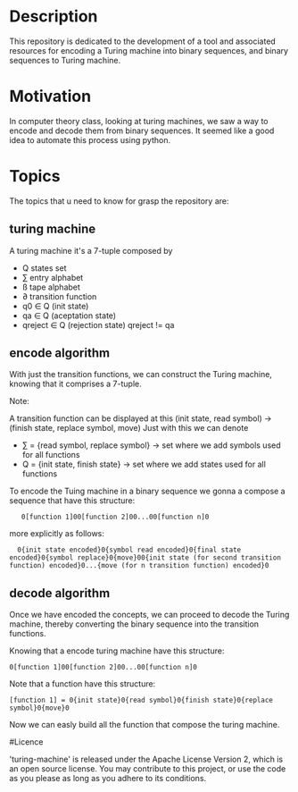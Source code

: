 # Description
This repository is dedicated to the development of a tool and associated resources for encoding a Turing machine into binary sequences, and binary sequences to Turing machine.

# Motivation

In computer theory class, looking at turing machines, we saw a way to encode and decode them from binary sequences. It seemed like a good idea to automate this process using python.

# Topics
The topics that u need to know for grasp the repository are:
## turing machine
A turing machine it's a 7-tuple composed by 
  - Q states set
  - ∑ entry alphabet 
  - ß tape alphabet
  - ∂ transition function
  - q0 ∈ Q (init state)
  - qa ∈ Q (aceptation state)
  - qreject ∈ Q (rejection state) qreject != qa


## encode algorithm
With just the transition functions, we can construct the Turing machine, knowing that it comprises a 7-tuple.

Note:


A transition function can be displayed at this (init state, read symbol) ->  (finish state, replace symbol, move)
Just with this we can denote  
  - ∑  = {read symbol, replace symbol} -> set where we add symbols used for all functions
  - Q = {init state, finish state} -> set where we add states used for all functions

To encode the Tuing machine in a binary sequence we gonna a compose a sequence that have this structure: 

       0[function 1]00[function 2]00...00[function n]0

more explicitly as follows: 

      0{init state encoded}0{symbol read encoded}0{final state encoded}0{symbol replace}0{move}00{init state (for second transition function) encoded}0...{move (for n transition function) encoded}0


## decode algorithm
Once we have encoded the concepts, we can proceed to decode the Turing machine, thereby converting the binary sequence into the transition functions.

Knowing that a encode turing machine have this structure:

    0[function 1]00[function 2]00...00[function n]0

Note that a function have this structure:

    [function 1] = 0{init state}0{read symbol}0{finish state}0{replace symbol}0{move}0

Now we can easly build all the function that compose the turing machine.

#Licence

'turing-machine' is released under the Apache License Version 2, which is an open source license. You may contribute to this project, or use the code as you please as long as you adhere to its conditions. 


         




